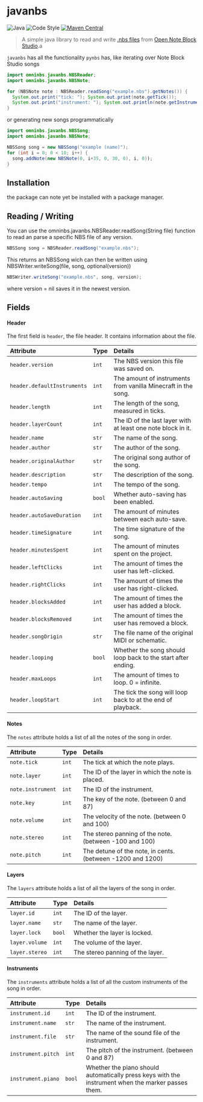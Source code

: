 # javanbs

![Java](https://img.shields.io/badge/Java-11+-green)
![Code Style](https://img.shields.io/badge/code%20style-java--style--guide-brightgreen)
[![Maven Central](https://img.shields.io/maven-central/v/omninbs/javanbs.svg?label=Maven%20Central)](https://search.maven.org/search?q=g:omninbs%20AND%20a:javanbs)


> A simple java library to read and write [.nbs files](https://opennbs.org/nbs)
> from [Open Note Block Studio](https://opennbs.org/).a

`javanbs` has all the functionality `pynbs` has, like iterating over Note Block Studio songs
``` java
import omninbs.javanbs.NBSReader;
import omninbs.javanbs.NBSNote;

for (NBSNote note : NBSReader.readSong("example.nbs").getNotes()) {
  System.out.print("tick: "); System.out.print(note.getTick());
  System.out.print("instrument: "); System.out.println(note.getInstrument());
}
```

or generating new songs programmatically
``` java
import omninbs.javanbs.NBSSong;
import omninbs.javanbs.NBSNote;

NBSSong song = new NBSSong("example (name)");
for (int i = 0; 0 < 10; i++) {
  song.addNote(new NBSNote(0, i+35, 0, 30, 0), i, 0));
}
```

## Installation

the package can note yet be installed with a package manager.

## Reading / Writing
You can use the omninbs.javanbs.NBSReader.readSong(String file) function to read an parse a specific NBS file of any version.
```java
NBSSong song = NBSReader.readSong("example.nbs");
```
This returns an NBSSong wich can then be written using NBSWriter.writeSong(file, song, optional(version))
```java
NBSWriter.writeSong("example.nbs", song, version);
```
where version = nil saves it in the newest version.

## Fields

#### Header

The first field is `header`, the file header. It contains information about
the file.

Attribute                   | Type    | Details
:---------------------------|:--------|:------------------------------------------------
`header.version`            | `int`   | The NBS version this file was saved on.
`header.defaultInstruments` | `int`   | The amount of instruments from vanilla Minecraft in the song.
`header.length`             | `int`   | The length of the song, measured in ticks.
`header.layerCount`         | `int`   | The ID of the last layer with at least one note block in it.
`header.name`               | `str`   | The name of the song.
`header.author`             | `str`   | The author of the song.
`header.originalAuthor`     | `str`   | The original song author of the song.
`header.description`        | `str`   | The description of the song.
`header.tempo`              | `int` | The tempo of the song.
`header.autoSaving`         | `bool`  | Whether auto-saving has been enabled.
`header.autoSaveDuration`   | `int`   | The amount of minutes between each auto-save.
`header.timeSignature`      | `int`   | The time signature of the song.
`header.minutesSpent`       | `int`   | The amount of minutes spent on the project.
`header.leftClicks`         | `int`   | The amount of times the user has left-clicked.
`header.rightClicks`        | `int`   | The amount of times the user has right-clicked.
`header.blocksAdded`        | `int`   | The amount of times the user has added a block.
`header.blocksRemoved`      | `int`   | The amount of times the user has removed a block.
`header.songOrigin`         | `str`   | The file name of the original MIDI or schematic.
`header.looping`            | `bool`  | Whether the song should loop back to the start after ending.
`header.maxLoops`           | `int`   | The amount of times to loop. 0 = infinite.
`header.loopStart`          | `int`   | The tick the song will loop back to at the end of playback.

#### Notes

The `notes` attribute holds a list of all the notes of the song in order.

Attribute         | Type  | Details
:---------------- |:------|:------------------------------------------------
`note.tick`       | `int` | The tick at which the note plays.
`note.layer`      | `int` | The ID of the layer in which the note is placed.
`note.instrument` | `int` | The ID of the instrument.
`note.key`        | `int` | The key of the note. (between 0 and 87)
`note.volume`   | `int` | The velocity of the note. (between 0 and 100)
`note.stereo`    | `int` | The stereo panning of the note. (between -100 and 100)
`note.pitch`      | `int` | The detune of the note, in cents. (between -1200 and 1200)

#### Layers

The `layers` attribute holds a list of all the layers of the song in order.

Attribute         | Type  | Details
:-----------------|:------|:------------------------
`layer.id`        | `int` | The ID of the layer.
`layer.name`      | `str` | The name of the layer.
`layer.lock`      | `bool`| Whether the layer is locked.
`layer.volume`    | `int` | The volume of the layer.
`layer.stereo`   | `int` | The stereo panning of the layer.

#### Instruments

The `instruments` attribute holds a list of all the custom instruments of the
song in order.

Attribute              | Type   | Details
:----------------------|:-------|:----------------------------------------------------------
`instrument.id`        | `int`  | The ID of the instrument.
`instrument.name`      | `str`  | The name of the instrument.
`instrument.file`      | `str`  | The name of the sound file of the instrument.
`instrument.pitch`     | `int`  | The pitch of the instrument. (between 0 and 87)
`instrument.piano` | `bool` | Whether the piano should automatically press keys with the instrument when the marker passes them.
